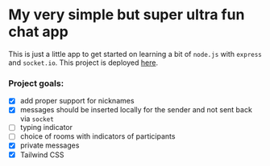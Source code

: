 # My very simple but super ultra fun chat app

This is just a little app to get started on learning a bit of `node.js` with `express` and `socket.io`. This project is deployed [here](https://gkarolyi-simple-chat.herokuapp.com/).

### Project goals:

- [x] add proper support for nicknames
- [x] messages should be inserted locally for the sender and not sent back via `socket`
- [ ] typing indicator
- [ ] choice of rooms with indicators of participants
- [x] private messages
- [x] Tailwind CSS
